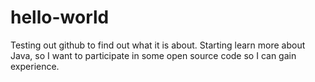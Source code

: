 # hello-world

Testing out github to find out what it is about. Starting learn more about Java, so I want to participate in some open source code so I can gain experience.
